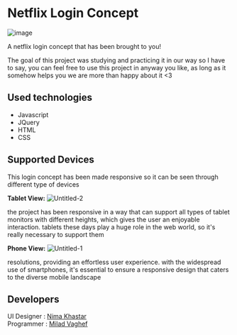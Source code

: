 # Netflix Login Concept
![image](https://github.com/MiladVaghef/Netflix-Login-Concept/assets/143057362/75d0a23e-ab67-4b60-934a-e1c9bb7f71e4)
 
A netflix login concept that has been brought to you!  

The goal of this project was studying and practicing it in our way so I have to say, you can feel free to use this project in anyway you like, as long as it somehow helps you we are more than happy about it <3 

## Used technologies 

* Javascript
* JQuery
* HTML
* CSS


## Supported Devices

This login concept has been made responsive so it can be seen through different type of devices

**Tablet View:**
![Untitled-2](https://github.com/MiladVaghef/Netflix-Login-Concept/assets/143057362/3d718b3b-7599-4512-905f-1d76a4450343)

the project has been responsive in a way that can support all types of tablet monitors with different heights, which gives the user an enjoyable interaction.
tablets these days play a huge role in the web world, so it's really necessary to support them

**Phone View:**
![Untitled-1](https://github.com/MiladVaghef/Netflix-Login-Concept/assets/143057362/48136418-774f-4d60-a332-8006f3149260)

resolutions, providing an effortless user experience. 
with the widespread use of smartphones, it's essential to ensure a responsive design that caters to the diverse mobile landscape

## Developers 

UI Designer : [Nima Khastar](https://github.com/N-Pizll)  
Programmer : [Milad Vaghef](https://github.com/MiladVaghef)


